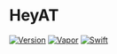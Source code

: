 # HeyAT
[![Version](https://img.shields.io/badge/Version-1.0.0-green.svg)](#)
[![Vapor](https://img.shields.io/badge/Vapor-3.0+-blue.svg)](http://docs.vapor.codes/3.0/)
[![Swift](https://img.shields.io/badge/Swift-4.2.1+-orange.svg)](https://swift.org)
